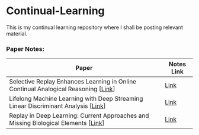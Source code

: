 # Continual-Learning

This is my continual learning repository where I shall be posting relevant material. 

### Paper Notes:


| Paper |  Notes Link |
| -------- |  -------- | 
| Selective Replay Enhances Learning in Online Continual Analogical Reasoning [[Link](https://arxiv.org/abs/2103.03987)]  | [Link](https://hackmd.io/@rishika2110/r1nhjM6uu)     |
| Lifelong Machine Learning with Deep Streaming Linear Discriminant Analysis [[Link](https://arxiv.org/abs/1909.01520)] | [Link](https://hackmd.io/@rishika2110/ryO9Aq0__) |
| Replay in Deep Learning: Current Approaches and Missing Biological Elements [[Link](https://arxiv.org/abs/2104.04132)] | [Link](https://hackmd.io/@rishika2110/r1x9CX9__)|

